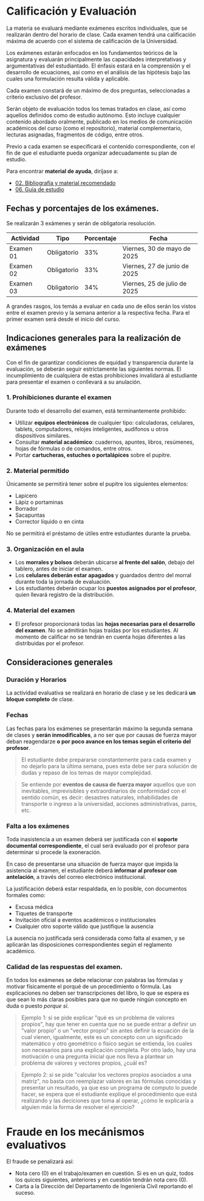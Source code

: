 # Calificación y Evaluación

La materia se evaluará mediante exámenes escritos individuales, que se realizarán dentro del horario de clase. Cada examen tendrá una calificación máxima de acuerdo con el sistema de calificación de la Universidad.

Los exámenes estarán enfocados en los fundamentos teóricos de la asignatura y evaluarán principalmente las capacidades interpretativas y argumentativas del estudiantado. El énfasis estará en la comprensión y el desarrollo de ecuaciones, así como en el análisis de las hipótesis bajo las cuales una formulación resulta válida y aplicable.

Cada examen constará de un máximo de dos preguntas, seleccionadas a criterio exclusivo del profesor.

Serán objeto de evaluación todos los temas tratados en clase, así como aquellos definidos como de estudio autónomo. Esto incluye cualquier contenido abordado oralmente, publicado en los medios de comunicación académicos del curso (como el repositorio), material complementario, lecturas asignadas, fragmentos de código, entre otros.

Previo a cada examen se especificará el contenido correspondiente, con el fin de que el estudiante pueda organizar adecuadamente su plan de estudio.

Para encontrar **material de ayuda**, diríjase a:
* [02. Bibliografía y material recomendado](02_bibliografia_material.md)
* [06. Guía de estudio](06_guia_estudio.md)


## Fechas y porcentajes de los exámenes.
Se realizarán 3 exámenes y serán de obligatoria resolución.  

| Actividad | Tipo        | Porcentaje | Fecha              |
| ---       | ---         | ---        | ---                |
| Examen 01 | Obligatorio | 33%        | Viernes, 30 de mayo de 2025 |
| Examen 02 | Obligatorio | 33%        | Viernes, 27 de junio de 2025|
| Examen 03 | Obligatorio | 34%        | Viernes, 25 de julio de 2025|


A grandes rasgos, los temás a evaluar en cada uno de ellos serán los vistos entre el examen previo y la semana anterior a la respectiva fecha. Para el primer examen será desde el inicio del curso.  


## Indicaciones generales para la realización de exámenes

Con el fin de garantizar condiciones de equidad y transparencia durante la evaluación, se deberán seguir estrictamente las siguientes normas. El incumplimiento de cualquiera de estas prohibiciones invalidará al estudiante para presentar el examen o conllevará a su anulación.


### 1. Prohibiciones durante el examen

Durante todo el desarrollo del examen, está terminantemente prohibido:

* Utilizar **equipos electrónicos** de cualquier tipo: calculadoras, celulares, tablets, computadores, relojes inteligentes, audífonos u otros dispositivos similares.
* Consultar **material académico**: cuadernos, apuntes, libros, resúmenes, hojas de fórmulas o de comandos, entre otros.
* Portar **cartucheras, estuches o portalápices** sobre el pupitre.


### 2. Material permitido

Únicamente se permitirá tener sobre el pupitre los siguientes elementos:

* Lapicero
* Lápiz o portaminas
* Borrador
* Sacapuntas
* Corrector líquido o en cinta

No se permitirá el préstamo de útiles entre estudiantes durante la prueba.

### 3. Organización en el aula

* Los **morrales y bolsos** deberán ubicarse **al frente del salón**, debajo del tablero, antes de iniciar el examen.
* Los **celulares deberán estar apagados** y guardados dentro del morral durante toda la jornada de evaluación.
* Los estudiantes deberán ocupar los **puestos asignados por el profesor**, quien llevará registro de la distribución.

### 4. Material del examen

* El profesor proporcionará todas las **hojas necesarias para el desarrollo del examen**. No se admitirán hojas traídas por los estudiantes. Al momento de calificar no se tendrán en cuenta hojas diferentes a las distribuidas por el profesor.


## Consideraciones generales

### Duración y Horarios
La actividad evaluativa se realizará en horario de clase y se les dedicará **un bloque completo** de clase. 

### Fechas
Las fechas para los exámenes se presentarán máximo la segunda semana de clases y **serán inmodificables**, a no ser que por causas de fuerza mayor deban reagendarze **o por poco avance en los temas según el criterio del profesor**. 

>El estudiante debe prepararse constantemente para cada examen y no dejarlo para la última semana, pues esta debe ser para solución de dudas y repaso de los temas de mayor complejidad.

>Se entiende por **eventos de causa de fuerza mayor** aquellos que son inevitables, imprevisibles y extraordinarios de conformidad con el sentido común, es decir: desastres naturales, inhabilidades de transporte o ingreso a la universidad, acciones administrativas, paros, etc.


### Falta a los exámenes
Toda inasistencia a un examen deberá ser justificada con el **soporte documental correspondiente**, el cual será evaluado por el profesor para determinar si procede la exoneración.

En caso de presentarse una situación de fuerza mayor que impida la asistencia al examen, el estudiante deberá **informar al profesor con antelación**, a través del correo electrónico institucional.

La justificación deberá estar respaldada, en lo posible, con documentos formales como:

- Excusa médica
- Tiquetes de transporte
- Invitación oficial a eventos académicos o institucionales
- Cualquier otro soporte válido que justifique la ausencia

La ausencia no justificada será considerada como falta al examen, y se aplicarán las disposiciones correspondientes según el reglamento académico.


### Calidad de las respuestas del examen.
En todos los exámenes se debe relacionar con palabras las fórmulas y motivar físicamente el porqué de un procedimiento o fórmula. Las explicaciones no deben ser transcripciones del libro, lo que se espera es que sean lo más claras posibles para que no quede ningún concepto en duda o puesto *porque si*. 

>Ejemplo 1: si se pide explicar "qué es un problema de valores propios", hay que tener en cuenta que no se puede entrar a definir un "valor propio" o un "vector propio" sin antes definir la ecuación de la cual vienen, igualmente, este es un concepto con un significado matemático y otro geométrico o físico según se entienda, los cuales son necesarios para una explicación completa. Por otro lado, hay una motivación o una pregunta inicial que nos lleva a plantear un problema de valores y vectores propios, ¿cuál es?

>Ejemplo 2: si se pide "calcular los vectores propios asociados a una matriz", no basta con reemplazar valores en las fórmulas conocidas y presentar un resultado, ya que eso un programa de computo lo puede hacer, se espera que el estudiante explique el procedimiento que está realizando y las deciciones que toma al operar, ¿cómo le explicaría a alguien más la forma de resolver el ejercicio?



# Fraude en los mecánismos evaluativos

El fraude se penalizará así:

- Nota cero (0) en el trabajo/examen en cuestión. Si es en un quiz, todos los quices siguientes, anteriores y en cuestión tendrán nota cero (0).
- Carta a la Dirección del Departamento de Ingeniería Civil reportando el suceso.